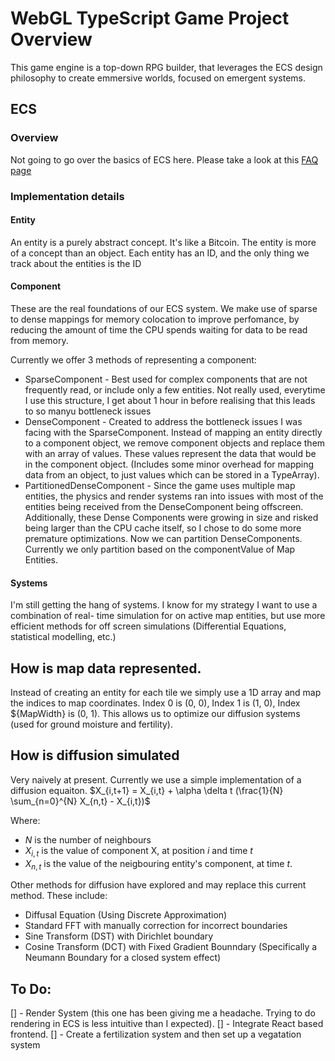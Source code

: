 # WebGL TypeScript Game Project Overview

This game engine is a top-down RPG builder, that leverages the ECS design philosophy to create
emmersive worlds, focused on emergent systems.

## ECS

### Overview

Not going to go over the basics of ECS here. Please take a look at this
[FAQ page](https://github.com/SanderMertens/ecs-faq)

### Implementation details

#### Entity

An entity is a purely abstract concept. It's like a Bitcoin. The entity is more of a concept than an
object. Each entity has an ID, and the only thing we track about the entities is the ID

#### Component

These are the real foundations of our ECS system. We make use of sparse to dense mappings for memory
colocation to improve perfomance, by reducing the amount of time the CPU spends waiting for data to
be read from memory.

Currently we offer 3 methods of representing a component:

- SparseComponent - Best used for complex components that are not frequently read, or include only a
  few entities. Not really used, everytime I use this structure, I get about 1 hour in before
  realising that this leads to so manyu bottleneck issues
- DenseComponent - Created to address the bottleneck issues I was facing with the SparseComponent.
  Instead of mapping an entity directly to a component object, we remove component objects and
  replace them with an array of values. These values represent the data that would be in the
  component object. (Includes some minor overhead for mapping data from an object, to just values
  which can be stored in a TypeArray).
- PartitionedDenseComponent - Since the game uses multiple map entities, the physics and render
  systems ran into issues with most of the entities being received from the DenseComponent being
  offscreen. Additionally, these Dense Components were growing in size and risked being larger than
  the CPU cache itself, so I chose to do some more premature optimizations. Now we can partition
  DenseComponents. Currently we only partition based on the componentValue of Map Entities.

#### Systems

I'm still getting the hang of systems. I know for my strategy I want to use a combination of real-
time simulation for on active map entities, but use more efficient methods for off screen
simulations (Differential Equations, statistical modelling, etc.)

## How is map data represented.

Instead of creating an entity for each tile we simply use a 1D array and map the indices to map
coordinates. Index 0 is (0, 0), Index 1 is (1, 0), Index ${MapWidth} is (0, 1). This allows us to
optimize our diffusion systems (used for ground moisture and fertility).

## How is diffusion simulated

Very naively at present. Currently we use a simple implementation of a diffusion equaiton.
$X_{i,t+1} = X_{i,t} + \alpha \delta t (\frac{1}{N} \sum_{n=0}^{N} X_{n,t} - X_{i,t})$

Where:

- $N$ is the number of neighbours
- $X_{i,t}$ is the value of component X, at position $i$ and time $t$
- $X_{n,t}$ is the value of the neigbouring entity's component, at time $t$.

Other methods for diffusion have explored and may replace this current method. These include:

- Diffusal Equation (Using Discrete Approximation)
- Standard FFT with manually correction for incorrect boundaries
- Sine Transform (DST) with Dirichlet boundary
- Cosine Transform (DCT) with Fixed Gradient Bounndary (Specifically a Neumann Boundary for a closed
  system effect)

## To Do:

[] - Render System (this one has been giving me a headache. Trying to do rendering in ECS is less
intuitive than I expected).
[] - Integrate React based frontend.
[] - Create a fertilization system and then set up a vegatation system
